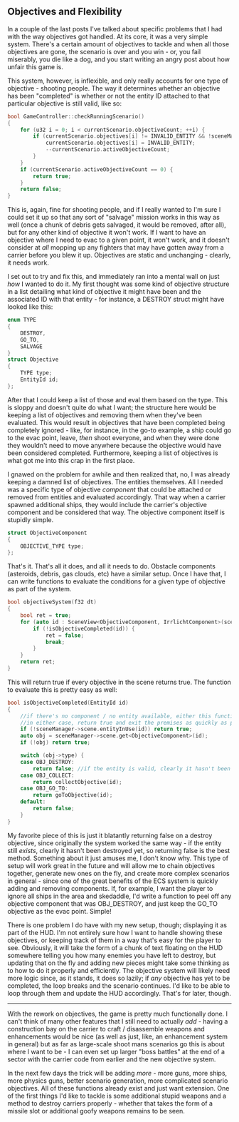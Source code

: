 ## Objectives and Flexibility

In a couple of the last posts I've talked about specific problems that I had with the way objectives got handled. At its core, it was a very simple system. There's a certain amount of objectives to tackle and when all those objectives are gone, the scenario is over and you win - or, you fail miserably, you die like a dog, and you start writing an angry post about how unfair this game is.

This system, however, is inflexible, and only really accounts for one type of objective - shooting people. The way it determines whether an objective has been "completed" is whether or not the entity ID attached to that particular objective is still valid, like so:

```cpp
bool GameController::checkRunningScenario()
{
	for (u32 i = 0; i < currentScenario.objectiveCount; ++i) {
		if (currentScenario.objectives[i] != INVALID_ENTITY && !sceneManager->scene.entityInUse(currentScenario.objectives[i])) {
			currentScenario.objectives[i] = INVALID_ENTITY;
			--currentScenario.activeObjectiveCount;
		}
	}
	if (currentScenario.activeObjectiveCount == 0) {
		return true;
	}
	return false;
}
```

This is, again, fine for shooting people, and if I really wanted to I'm sure I could set it up so that any sort of "salvage" mission works in this way as well (once a chunk of debris gets salvaged, it would be removed, after all), but for any other kind of objective it won't work. If I want to have an objective where I need to evac to a given point, it won't work, and it doesn't consider at _all_ mopping up any fighters that may have gotten away from a carrier before you blew it up. Objectives are static and unchanging - clearly, it needs work.

I set out to try and fix this, and immediately ran into a mental wall on just _how_ I wanted to do it. My first thought was some kind of objective structure in a list detailing what kind of objective it might have been and the associated ID with that entity - for instance, a DESTROY struct might have looked like this:

```cpp
enum TYPE
{
	DESTROY,
	GO_TO,
	SALVAGE
}
struct Objective
{
	TYPE type;
	EntityId id;
};
```

After that I could keep a list of those and eval them based on the type. This is sloppy and doesn't quite do what I want; the structure here would be keeping a list of objectives and removing them when they've been evaluated. This would result in objectives that have been completed being completely ignored - like, for instance, in the go-to example, a ship could go to the evac point, leave, _then_ shoot everyone, and when they were done they wouldn't need to move anywhere because the objective would have been considered completed. Furthermore, keeping a list of objectives is what got me into this crap in the first place.

I gnawed on the problem for awhile and then realized that, no, I was already keeping a damned list of objectives. The entities themselves. All I needed was a specific type of objective _component_ that could be attached or removed from entities and evaluated accordingly. That way when a carrier spawned additional ships, they would include the carrier's objective component and be considered that way. The objective component itself is stupidly simple.

```cpp
struct ObjectiveComponent
{
	OBJECTIVE_TYPE type;
};
```

That's it. That's all it does, and all it needs to do. Obstacle components (asteroids, debris, gas clouds, etc) have a similar setup. Once I have that, I can write functions to evaluate the conditions for a given type of objective as part of the system.

```cpp
bool objectiveSystem(f32 dt)
{
	bool ret = true;
	for (auto id : SceneView<ObjectiveComponent, IrrlichtComponent>(sceneManager->scene)) {
		if (!isObjectiveCompleted(id)) {
			ret = false;
			break;
		}
	}
	return ret;
}
```

This will return true if every objective in the scene returns true. The function to evaluate this is pretty easy as well:

```cpp
bool isObjectiveCompleted(EntityId id)
{
	//if there's no component / no entity available, either this function is unnecessary or the thing has been destroyed
	//in either case, return true and exit the premises as quickly as possible
	if (!sceneManager->scene.entityInUse(id)) return true;
	auto obj = sceneManager->scene.get<ObjectiveComponent>(id);
	if (!obj) return true;

	switch (obj->type) {
	case OBJ_DESTROY:
		return false; //if the entity is valid, clearly it hasn't been wrecked yet
	case OBJ_COLLECT:
		return collectObjective(id);
	case OBJ_GO_TO:
		return goToObjective(id);
	default:
		return false;
	}
}
```

My favorite piece of this is just it blatantly returning false on a destroy objective, since originally the system worked the same way - if the entity still _exists_, clearly it hasn't been destroyed yet, so returning false is the best method. Something about it just amuses me, I don't know why. This type of setup will work great in the future and will allow me to chain objectives together, generate new ones on the fly, and create more complex scenarios in general - since one of the great benefits of the ECS system is quickly adding and removing components. If, for example, I want the player to ignore all ships in the area and skedaddle, I'd write a function to peel off any objective component that was OBJ_DESTROY, and just keep the GO_TO objective as the evac point. Simple!

There is one problem I do have with my new setup, though; displaying it as part of the HUD. I'm not entirely sure how I want to handle showing these objectives, or keeping track of them in a way that's easy for the player to see. Obviously, it will take the form of a chunk of text floating on the HUD somewhere telling you how many enemies you have left to destroy, but updating that on the fly and adding new pieces might take some thinking as to how to do it properly and efficiently. The objective system will likely need more logic since, as it stands, it does so lazily; if _any_ objective has yet to be completed, the loop breaks and the scenario continues. I'd like to be able to loop through them and update the HUD accordingly. That's for later, though.

---

With the rework on objectives, the game is pretty much functionally done. I can't think of many other features that I still need to actually _add_ - having a construction bay on the carrier to craft / disassemble weapons and enhancements would be nice (as well as just, like, an enhancement system in general) but as far as large-scale shoot mans scenarios go this is about where I want to be - I can even set up larger "boss battles" at the end of a sector with the carrier code from earlier and the new objective system.

In the next few days the trick will be adding _more_ - more guns, more ships, more physics guns, better scenario generation, more complicated scenario objectives. All of these functions already exist and just want extension. One of the first things I'd like to tackle is some additional stupid weapons and a method to destroy carriers properly - whether that takes the form of a missile slot or additional goofy weapons remains to be seen.